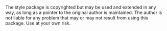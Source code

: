  The style package is copyrighted but may be used and extended in any way, as long as a pointer to the original author is maintained. The author is not liable for any problem that may or may not result from using this package. Use at your own risk.